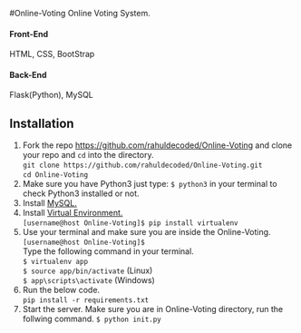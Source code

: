 #Online-Voting
Online Voting System.
#### Front-End
HTML, CSS, BootStrap

#### Back-End
Flask(Python), MySQL

## Installation
1. Fork the repo https://github.com/rahuldecoded/Online-Voting and clone your repo and  `cd` into the directory.  
   `git clone https://github.com/rahuldecoded/Online-Voting.git`  
   `cd Online-Voting`
2. Make sure you have Python3 just type: `$ python3` in your terminal to check Python3 installed or not.
3. Install [MySQL.](https://dev.mysql.com/downloads/installer/)
4. Install [Virtual Environment.](https://virtualenv.pypa.io/en/stable/installation/)  
`[username@host Online-Voting]$ pip install virtualenv`
5. Use your terminal and make sure you are inside the Online-Voting.  
   `[username@host Online-Voting]$`  
Type the following command in your terminal.  
   `$ virtualenv app`  
   `$ source app/bin/activate` (Linux)  
   `$ app\scripts\activate` (Windows)
7. Run the below code.  
`pip install -r requirements.txt`
8. Start the server. Make sure you are in Online-Voting directory, run the follwing command.
   `$ python init.py`
